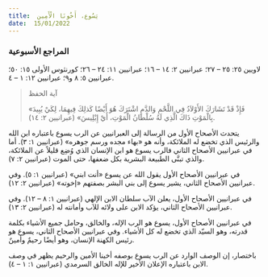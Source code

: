 ```yaml
---
title:  يَسُوع، أَخُونَا الْأَمِين
date:  15/01/2022
---
```


### المراجع الأسبوعية
لاويين ٢٥: ٢٥ – ٢٧؛ عبرانيين ٢: ١٤ – ١٦؛ عبرانيين ١١: ٢٤ – ٢٦؛ كورنثوس الأولى ١٥: ٥٠؛ عبرانيين ٥: ٨ و٩؛ عبرانيين ١٢: ١ – ٤.

> <p>آية الحفظ</p>
> «فَإِذْ قَدْ تَشَارَكَ الأَوْلاَدُ فِي اللَّحْمِ وَالدَّمِ اشْتَرَكَ هُوَ أَيْضًا كَذلِكَ فِيهِمَا، لِكَيْ يُبِيدَ بِالْمَوْتِ ذَاكَ الَّذِي لَهُ سُلْطَانُ الْمَوْتِ، أَيْ إِبْلِيسَ» (عبرانيين ٢: ١٤).

يتحدث الأصحاح الأول من الرسالة إلى العبرانيين عن الرب يسوع باعتباره ابن الله والرئيس الذي تخضع له الملائكة، وأنه هو «بهاء مجده ورسم جوهره» (عبرانيين ١: ٣). أما في عبرانيين الأصحاح الثاني فالرب يسوع هو ابن الإنسان الذي وُضِع قليلاً عن الملائكة، والذي تبنَّى الطبيعة البشرية بكل ضعفها، حتى الموت (عبرانيين ٢: ٧).

في عبرانيين الأصحاح الأول يقول الله عن يسوع «أنت ابني» (عبرانيين ١: ٥). وفي عبرانيين الأصحاح الثاني، يشير يسوع إلى بني البشر بصفتهم «إخوته» (عبرانيين ٢: ١٢).

في عبرانيين الأصحاح الأول، يعلن الآب سلطان الابن الإلهي (عبرانيين ١: ٨ – ١٢). وفي عبرانيين الأصحاح الثاني، يؤكد الابن على ولائه للآب وأمانته له (عبرانيين ٢: ١٣).

في عبرانيين الأصحاح الأول، يسوع هو الرب الإله، والخالق، وحامل جميع الأشياء بكلمة قدرته، وهو السيّد الذي تخضع له كل الأشياء. وفي عبرانيين الأصحاح الثاني، يسوع هو رئيس الكهنة الإنسان، وهو أيضًا رحيمٌ وأمينٌ.

باختصار، إن الوصف الوارد عن الرب يسوع بوصفه أخينا الأمين والرحيم يظهر في وصف الابن باعتباره الإعلان الأخير للإله الخالق السرمدي (عبرانيين ١: ١ – ٤).